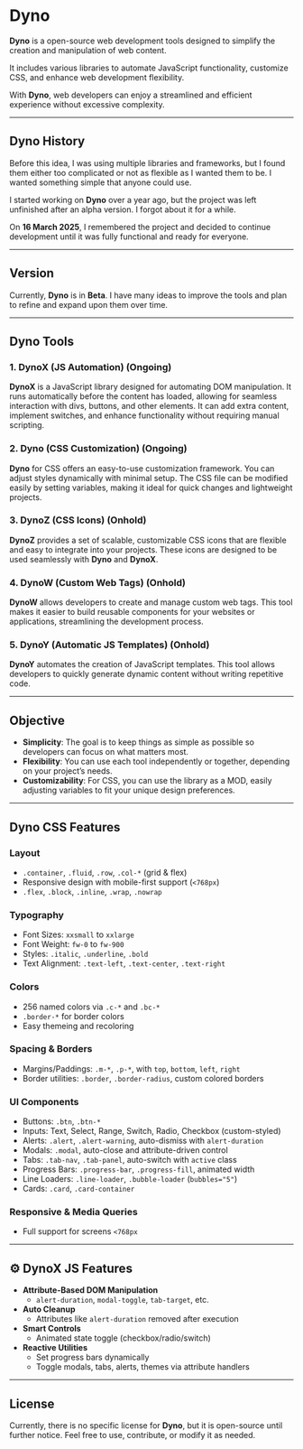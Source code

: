 # **Dyno**

**Dyno** is a open-source web development tools designed to simplify the creation and manipulation of web content. 

It includes various libraries to automate JavaScript functionality, customize CSS, and enhance web development flexibility. 

With **Dyno**, web developers can enjoy a streamlined and efficient experience without excessive complexity.

---

## **Dyno History**

Before this idea, I was using multiple libraries and frameworks, but I found them either too complicated or not as flexible as I wanted them to be. I wanted something simple that anyone could use.

I started working on **Dyno** over a year ago, but the project was left unfinished after an alpha version. I forgot about it for a while.

On **16 March 2025**, I remembered the project and decided to continue development until it was fully functional and ready for everyone. 

---

## **Version**

Currently, **Dyno** is in **Beta**. I have many ideas to improve the tools and plan to refine and expand upon them over time.

---

## **Dyno Tools**

### **1. DynoX (JS Automation) (Ongoing)**
**DynoX** is a JavaScript library designed for automating DOM manipulation. It runs automatically before the content has loaded, allowing for seamless interaction with divs, buttons, and other elements. It can add extra content, implement switches, and enhance functionality without requiring manual scripting.

### **2. Dyno (CSS Customization) (Ongoing)**
**Dyno** for CSS offers an easy-to-use customization framework. You can adjust styles dynamically with minimal setup. The CSS file can be modified easily by setting variables, making it ideal for quick changes and lightweight projects.

### **3. DynoZ (CSS Icons) (Onhold)**
**DynoZ** provides a set of scalable, customizable CSS icons that are flexible and easy to integrate into your projects. These icons are designed to be used seamlessly with **Dyno** and **DynoX**.

### **4. DynoW (Custom Web Tags) (Onhold)**
**DynoW** allows developers to create and manage custom web tags. This tool makes it easier to build reusable components for your websites or applications, streamlining the development process.

### **5. DynoY (Automatic JS Templates) (Onhold)**
**DynoY** automates the creation of JavaScript templates. This tool allows developers to quickly generate dynamic content without writing repetitive code.

---

## **Objective**

- **Simplicity**: The goal is to keep things as simple as possible so developers can focus on what matters most.
- **Flexibility**: You can use each tool independently or together, depending on your project’s needs.
- **Customizability**: For CSS, you can use the library as a MOD, easily adjusting variables to fit your unique design preferences.

---

## Dyno CSS Features

### Layout
- `.container`, `.fluid`, `.row`, `.col-*` (grid & flex)
- Responsive design with mobile-first support (`<768px`)
- `.flex`, `.block`, `.inline`, `.wrap`, `.nowrap`

### Typography
- Font Sizes: `xxsmall` to `xxlarge`
- Font Weight: `fw-0` to `fw-900`
- Styles: `.italic`, `.underline`, `.bold`
- Text Alignment: `.text-left`, `.text-center`, `.text-right`

### Colors
- 256 named colors via `.c-*` and `.bc-*`
- `.border-*` for border colors
- Easy themeing and recoloring

### Spacing & Borders
- Margins/Paddings: `.m-*`, `.p-*`, with `top`, `bottom`, `left`, `right`
- Border utilities: `.border`, `.border-radius`, custom colored borders

### UI Components
- Buttons: `.btn`, `.btn-*`
- Inputs: Text, Select, Range, Switch, Radio, Checkbox (custom-styled)
- Alerts: `.alert`, `.alert-warning`, auto-dismiss with `alert-duration`
- Modals: `.modal`, auto-close and attribute-driven control
- Tabs: `.tab-nav`, `.tab-panel`, auto-switch with `active` class
- Progress Bars: `.progress-bar`, `.progress-fill`, animated width
- Line Loaders: `.line-loader`, `.bubble-loader` (`bubbles="5"`)
- Cards: `.card`, `.card-container`

### Responsive & Media Queries
- Full support for screens `<768px`

---

## ⚙️ DynoX JS Features

- **Attribute-Based DOM Manipulation**
  - `alert-duration`, `modal-toggle`, `tab-target`, etc.
- **Auto Cleanup**
  - Attributes like `alert-duration` removed after execution
- **Smart Controls**
  - Animated state toggle (checkbox/radio/switch)
- **Reactive Utilities**
  - Set progress bars dynamically
  - Toggle modals, tabs, alerts, themes via attribute handlers

---

## **License**

Currently, there is no specific license for **Dyno**, but it is open-source until further notice. Feel free to use, contribute, or modify it as needed.

